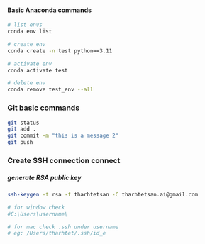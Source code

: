 #### Basic Anaconda commands

```bash
# list envs
conda env list   

# create env
conda create -n test python==3.11

# activate env
conda activate test

# delete env
conda remove test_env --all 
```


### Git basic commands
```bash
git status
git add .
git commit -m "this is a message 2"
git push

```



### Create SSH connection connect
##### generate RSA public key
```bash
ssh-keygen -t rsa -f tharhtetsan -C tharhtetsan.ai@gmail.com

# for window check
#C:\Users\username\

# for mac check .ssh under username
# eg: /Users/tharhtet/.ssh/id_e
```